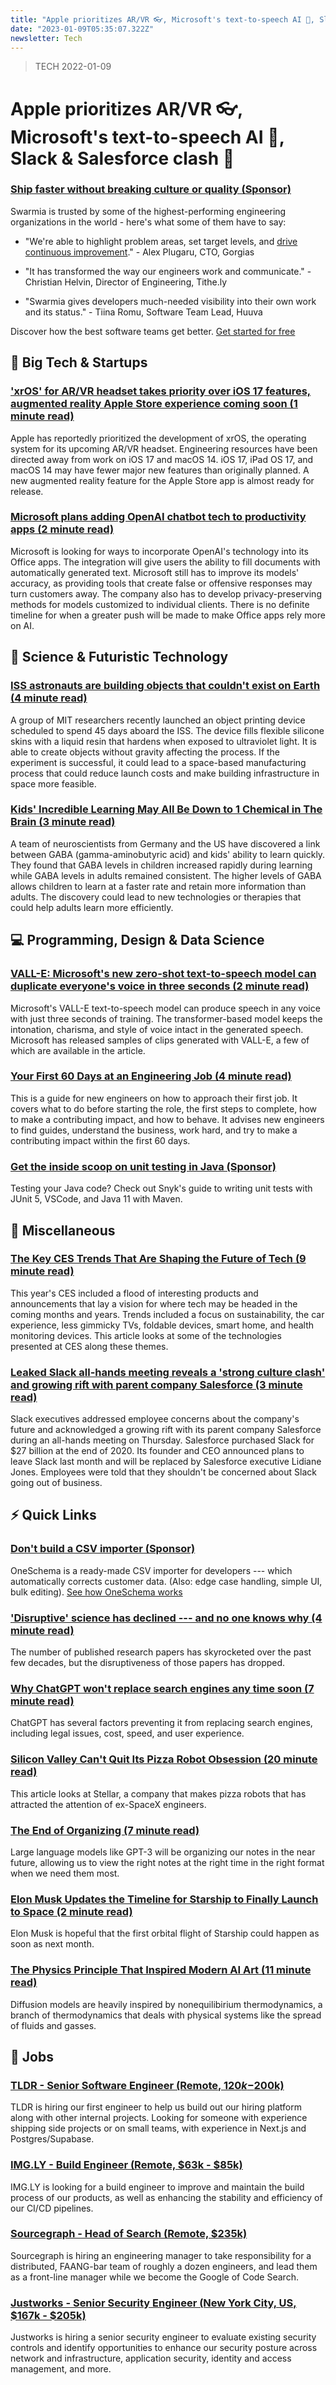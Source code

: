 ```yaml
---
title: "Apple prioritizes AR/VR 👓, Microsoft's text-to-speech AI 🤖, Slack & Salesforce clash 💬"
date: "2023-01-09T05:35:07.322Z"
newsletter: Tech
---
```


> TECH 2022-01-09

# Apple prioritizes AR/VR 👓, Microsoft's text-to-speech AI 🤖, Slack & Salesforce clash 💬

### [Ship faster without breaking culture or quality (Sponsor)](https://www.swarmia.com/?utm_campaign=TLDR&utm_source=email&utm_medium=cpv&utm_content=january23)

Swarmia is trusted by some of the highest-performing engineering organizations in the world - here's what some of them have to say:

- "We're able to highlight problem areas, set target levels, and [drive continuous improvement](https://www.swarmia.com/?utm_campaign=TLDR&utm_source=email&utm_medium=cpv&utm_content=january23)." - Alex Plugaru, CTO, Gorgias

- "It has transformed the way our engineers work and communicate." - Christian Helvin, Director of Engineering, Tithe.ly

- "Swarmia gives developers much-needed visibility into their own work and its status." - Tiina Romu, Software Team Lead, Huuva

Discover how the best software teams get better. [Get started for free](https://www.swarmia.com/?utm_campaign=TLDR&utm_source=email&utm_medium=cpv&utm_content=january23)

## 📱 Big Tech & Startups

### ['xrOS' for AR/VR headset takes priority over iOS 17 features, augmented reality Apple Store experience coming soon (1 minute read)](https://9to5mac.com/2023/01/08/ios-17-apple-vr-headset/?utm_source=tldrnewsletter)

Apple has reportedly prioritized the development of xrOS, the operating system for its upcoming AR/VR headset. Engineering resources have been directed away from work on iOS 17 and macOS 14. iOS 17, iPad OS 17, and macOS 14 may have fewer major new features than originally planned. A new augmented reality feature for the Apple Store app is almost ready for release.

### [Microsoft plans adding OpenAI chatbot tech to productivity apps (2 minute read)](https://appleinsider.com/articles/23/01/07/microsoft-plans-adding-openai-chatbot-tech-to-productivity-apps?utm_medium=rss?utm_source=tldrnewsletter)

Microsoft is looking for ways to incorporate OpenAI's technology into its Office apps. The integration will give users the ability to fill documents with automatically generated text. Microsoft still has to improve its models' accuracy, as providing tools that create false or offensive responses may turn customers away. The company also has to develop privacy-preserving methods for models customized to individual clients. There is no definite timeline for when a greater push will be made to make Office apps rely more on AI.

## 🚀 Science & Futuristic Technology

### [ISS astronauts are building objects that couldn't exist on Earth (4 minute read)](https://www.popsci.com/science/iss-resin-manufacture-new-shapes/?utm_source=tldrnewsletter)

A group of MIT researchers recently launched an object printing device scheduled to spend 45 days aboard the ISS. The device fills flexible silicone skins with a liquid resin that hardens when exposed to ultraviolet light. It is able to create objects without gravity affecting the process. If the experiment is successful, it could lead to a space-based manufacturing process that could reduce launch costs and make building infrastructure in space more feasible.

### [Kids' Incredible Learning May All Be Down to 1 Chemical in The Brain (3 minute read)](https://www.sciencealert.com/kids-incredible-learning-may-all-be-down-to-1-chemical-in-the-brain?utm_source=tldrnewsletter)

A team of neuroscientists from Germany and the US have discovered a link between GABA (gamma-aminobutyric acid) and kids' ability to learn quickly. They found that GABA levels in children increased rapidly during learning while GABA levels in adults remained consistent. The higher levels of GABA allows children to learn at a faster rate and retain more information than adults. The discovery could lead to new technologies or therapies that could help adults learn more efficiently.

## 💻 Programming, Design & Data Science

### [VALL-E: Microsoft's new zero-shot text-to-speech model can duplicate everyone's voice in three seconds (2 minute read)](https://mpost.io/vall-e-microsofts-new-zero-shot-text-to-speech-model-can-duplicate-everyones-voice-in-three-seconds/?utm_source=tldrnewsletter)

Microsoft's VALL-E text-to-speech model can produce speech in any voice with just three seconds of training. The transformer-based model keeps the intonation, charisma, and style of voice intact in the generated speech. Microsoft has released samples of clips generated with VALL-E, a few of which are available in the article.

### [Your First 60 Days at an Engineering Job (4 minute read)](https://code.dblock.org/2015/04/23/your-first-60-days-at-an-engineering-job.html?utm_source=tldrnewsletter)

This is a guide for new engineers on how to approach their first job. It covers what to do before starting the role, the first steps to complete, how to make a contributing impact, and how to behave. It advises new engineers to find guides, understand the business, work hard, and try to make a contributing impact within the first 60 days.

### [Get the inside scoop on unit testing in Java (Sponsor)](https://snyk.io/blog/writing-unit-tests-in-java/?utm_campaign=AOM-2023&utm_medium=Paid-Email&utm_source=TLDR&utm_content=writing-unit-tests-in-java)

Testing your Java code? Check out Snyk's guide to writing unit tests with JUnit 5, VSCode, and Java 11 with Maven.

## 🎁 Miscellaneous

### [The Key CES Trends That Are Shaping the Future of Tech (9 minute read)](https://www.cnet.com/tech/the-key-ces-trends-that-are-shaping-the-future-of-tech/?utm_source=tldrnewsletter)

This year's CES included a flood of interesting products and announcements that lay a vision for where tech may be headed in the coming months and years. Trends included a focus on sustainability, the car experience, less gimmicky TVs, foldable devices, smart home, and health monitoring devices. This article looks at some of the technologies presented at CES along these themes.

### [Leaked Slack all-hands meeting reveals a 'strong culture clash' and growing rift with parent company Salesforce (3 minute read)](https://archive.ph/vjgMy?utm_source=tldrnewsletter)

Slack executives addressed employee concerns about the company's future and acknowledged a growing rift with its parent company Salesforce during an all-hands meeting on Thursday. Salesforce purchased Slack for $27 billion at the end of 2020. Its founder and CEO announced plans to leave Slack last month and will be replaced by Salesforce executive Lidiane Jones. Employees were told that they shouldn't be concerned about Slack going out of business.

## ⚡️ Quick Links

### [Don't build a CSV importer (Sponsor)](https://oneschema.co/?utm_source=tldr&utm_medium=email&utm_campaign=62240424)

OneSchema is a ready-made CSV importer for developers --- which automatically corrects customer data. (Also: edge case handling, simple UI, bulk editing). [See how OneSchema works](https://oneschema.co/?utm_source=tldr&utm_medium=email&utm_campaign=62240424)

### ['Disruptive' science has declined --- and no one knows why (4 minute read)](https://www.nature.com/articles/d41586-022-04577-5?utm_source=tldrnewsletter)

The number of published research papers has skyrocketed over the past few decades, but the disruptiveness of those papers has dropped.

### [Why ChatGPT won't replace search engines any time soon (7 minute read)](https://www.algolia.com/blog/ai/why-chatgpt-wont-replace-search-engines-any-time-soon/?utm_source=tldrnewsletter)

ChatGPT has several factors preventing it from replacing search engines, including legal issues, cost, speed, and user experience.

### [Silicon Valley Can't Quit Its Pizza Robot Obsession (20 minute read)](https://archive.ph/WWodr?utm_source=tldrnewsletter)

This article looks at Stellar, a company that makes pizza robots that has attracted the attention of ex-SpaceX engineers.

### [The End of Organizing (7 minute read)](https://every.to/superorganizers/the-end-of-organizing?utm_source=tldrnewsletter)

Large language models like GPT-3 will be organizing our notes in the near future, allowing us to view the right notes at the right time in the right format when we need them most.

### [Elon Musk Updates the Timeline for Starship to Finally Launch to Space (2 minute read)](https://www.cnet.com/science/space/elon-musk-updates-the-timeline-for-starship-to-finally-launch-to-space/?utm_source=tldrnewsletter)

Elon Musk is hopeful that the first orbital flight of Starship could happen as soon as next month.

### [The Physics Principle That Inspired Modern AI Art (11 minute read)](https://www.quantamagazine.org/the-physics-principle-that-inspired-modern-ai-art-20230105/?utm_source=tldrnewsletter)

Diffusion models are heavily inspired by nonequilibirium thermodynamics, a branch of thermodynamics that deals with physical systems like the spread of fluids and gasses.

## 💼 Jobs

### [TLDR - Senior Software Engineer (Remote, $120k-$200k)](https://tldr.tech/jobs/senior-software-engineer/23)

TLDR is hiring our first engineer to help us build out our hiring platform along with other internal projects. Looking for someone with experience shipping side projects or on small teams, with experience in Next.js and Postgres/Supabase.

### [IMG.LY - Build Engineer (Remote, $63k - $85k)](https://tldr.tech/jobs/build-engineer/55)

IMG.LY is looking for a build engineer to improve and maintain the build process of our products, as well as enhancing the stability and efficiency of our CI/CD pipelines.

### [Sourcegraph - Head of Search (Remote, $235k)](https://tldr.tech/jobs/head-of-search/68)

Sourcegraph is hiring an engineering manager to take responsibility for a distributed, FAANG-bar team of roughly a dozen engineers, and lead them as a front-line manager while we become the Google of Code Search.

### [Justworks - Senior Security Engineer (New York City, US, $167k - $205k)](https://tldr.tech/jobs/senior-security-engineer/79)

Justworks is hiring a senior security engineer to evaluate existing security controls and identify opportunities to enhance our security posture across network and infrastructure, application security, identity and access management, and more.
